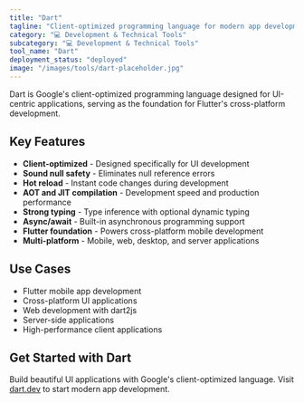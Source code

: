 ```yaml
---
title: "Dart"
tagline: "Client-optimized programming language for modern app development"
category: "💻 Development & Technical Tools"
subcategory: "💻 Development & Technical Tools"
tool_name: "Dart"
deployment_status: "deployed"
image: "/images/tools/dart-placeholder.jpg"
---
```

Dart is Google's client-optimized programming language designed for UI-centric applications, serving as the foundation for Flutter's cross-platform development.

## Key Features

- **Client-optimized** - Designed specifically for UI development
- **Sound null safety** - Eliminates null reference errors
- **Hot reload** - Instant code changes during development
- **AOT and JIT compilation** - Development speed and production performance
- **Strong typing** - Type inference with optional dynamic typing
- **Async/await** - Built-in asynchronous programming support
- **Flutter foundation** - Powers cross-platform mobile development
- **Multi-platform** - Mobile, web, desktop, and server applications

## Use Cases

- Flutter mobile app development
- Cross-platform UI applications
- Web development with dart2js
- Server-side applications
- High-performance client applications

## Get Started with Dart

Build beautiful UI applications with Google's client-optimized language. Visit [dart.dev](https://dart.dev) to start modern app development.